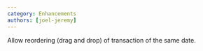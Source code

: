 ```yaml
---
category: Enhancements
authors: [joel-jeremy]
---
```


Allow reordering (drag and drop) of transaction of the same date.
